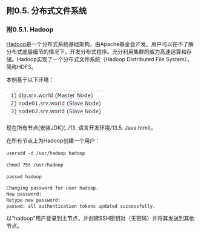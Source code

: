 ## 附0.5. 分布式文件系统

### 附0.5.1. Hadoop

[Hadoop](http://hadoop.apache.org/)是一个分布式系统基础架构，由Apache基金会开发。用户可以在不了解分布式底层细节的情况下，开发分布式程序。充分利用集群的威力高速运算和存储。Hadoop实现了一个分布式文件系统（Hadoop Distributed File System），简称HDFS。

本例基于以下环境：

![hadoop-environment](../Contents/hadoop-environment.png)

现在所有节点[安装JDK](../13. 语言开发环境/13.5. Java.html)。

在所有节点上为Hadoop创建一个用户：

`useradd -d /usr/hadoop hadoop`

`chmod 755 /usr/hadoop`

`passwd hadoop`

```
Changing password for user hadoop.
New password:
Retype new password:
passwd: all authentication tokens updated successfully.
```

以"hadoop"用户登录到主节点，并创建SSH密钥对（无密码）并将其发送到其他节点。























